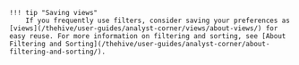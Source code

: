     !!! tip "Saving views"
        If you frequently use filters, consider saving your preferences as [views](/thehive/user-guides/analyst-corner/views/about-views/) for easy reuse. For more information on filtering and sorting, see [About Filtering and Sorting](/thehive/user-guides/analyst-corner/about-filtering-and-sorting/).
